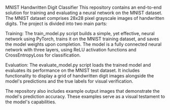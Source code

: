 MNIST Handwritten Digit Classifier
This repository contains an end-to-end solution for training and evaluating a neural network on the MNIST dataset. The MNIST dataset comprises 28x28 pixel grayscale images of handwritten digits. The project is divided into two main parts:

Training: The train_model.py script builds a simple, yet effective, neural network using PyTorch, trains it on the MNIST training dataset, and saves the model weights upon completion. The model is a fully connected neural network with three layers, using ReLU activation functions and CrossEntropyLoss for classification.

Evaluation: The evaluate_model.py script loads the trained model and evaluates its performance on the MNIST test dataset. It includes functionality to display a grid of handwritten digit images alongside the model's predictions and the true labels for visual verification.

The repository also includes example output images that demonstrate the model's prediction accuracy. These examples serve as a visual testament to the model's capabilities.
